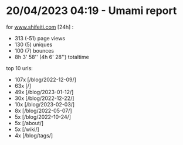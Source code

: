 # 20/04/2023 04:19 - Umami report
for www.shifeiti.com [24h] :

 - 313 (-51) page views
 - 130 (5) uniques
 - 100 (7) bounces
 - 8h 3' 58'' (4h 6' 28'') totaltime


top 10 urls:
 - 107x [/blog/2022-12-09/]
 - 63x [/]
 - 49x [/blog/2023-01-12/]
 - 30x [/blog/2022-12-22/]
 - 10x [/blog/2023-02-03/]
 - 8x [/blog/2022-05-07/]
 - 5x [/blog/2022-10-24/]
 - 5x [/about/]
 - 5x [/wiki/]
 - 4x [/blog/tags/]


